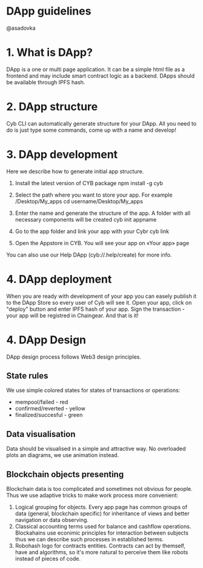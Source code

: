 # DApp guidelines

@asadovka

# 1. What is DApp?

DApp is a one or multi page application. It can be a simple html file as a frontend and may include smart contract logic as a backend. DApps should be available through IPFS hash.

# 2. DApp structure

Cyb CLI can automatically generate structure for your DApp. All you need to do is just type some commands, come up with a name and develop!

# 3. DApp development

Here we describe how to generate initial app structure.

1. Install the latest version of CYB package
npm install -g cyb

2. Select the path where you want to store your app. For example /Desktop/My_apps
cd username/Desktop/My_apps

3. Enter the name and generate the structure of the app. A folder with all necessary components will be created
cyb init appname

4. Go to the app folder and link your app with your Cybr
cyb link

5. Open the Appstore in CYB. You will see your app on «Your app» page

You can also use our Help DApp (cyb://.help/create) for more info. 

# 4. DApp deployment

When you are ready with development of your app you can easely publish it to the DApp Store so every user of Cyb will see it. 
Open your app, click on "deploy" button and enter IPFS hash of your app. Sign the transaction - your app will be registred in Chaingear. And that is it!

# 4. DApp Design

DApp design process follows Web3 design principles.

## State rules

We use simple colored states for states of transactions or operations:

- mempool/failed - red
- confirmed/reverted - yellow
- finalized/succesful - green

## Data visualisation

Data should be visualised in a simple and attractive way. No overloaded plots an diagrams, we use animation instead.

## Blockchain objects presenting

Blockchain data is too complicated and sometimes not obvious for people. Thus we use adaptive tricks to make work process more convenient:

1. Logical grouping for objects. Every app page has common groups of data (general, blockchain specific) for inheritance of views and better navigation or data observing.
2. Classical accounting terms used for balance and cashflow operations. Blockahains use econimic principles for interaction between subjects thus we can describe such processes in established terms.
3. Robohash logo for contracts entities. Contracts can act by themself, have and algorithms, so it's more natural to perceive them like robots instead of pieces of code.

